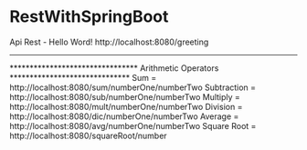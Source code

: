# RestWithSpringBoot

Api Rest - Hello Word!
http://localhost:8080/greeting

************************************************************************************
******************************** Arithmetic Operators ******************************
Sum = http://localhost:8080/sum/numberOne/numberTwo
Subtraction = http://localhost:8080/sub/numberOne/numberTwo
Multiply = http://localhost:8080/mult/numberOne/numberTwo
Division = http://localhost:8080/dic/numberOne/numberTwo
Average = http://localhost:8080/avg/numberOne/numberTwo
Square Root = http://localhost:8080/squareRoot/number

